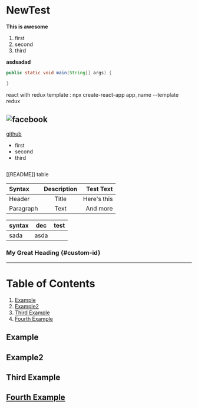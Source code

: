 # NewTest

**This is awesome**

1. first
2. second
3. third

**asdsadad**

```java
public static void main(String[] args) {

}

```

react with redux template
: npx create-react-app app_name --template redux

## ![facebook](https://facebook.com)

[github](https://github.com)

- first
- second
- third

```language

```

[[README]]
table

| Syntax    | Description |   Test Text |
| :-------- | :---------: | ----------: |
| Header    |    Title    | Here's this |
| Paragraph |    Text     |    And more |

| syntax | dec  | test |
| :----- | :--: | ---: |
| sada   | asda |      |

### My Great Heading {#custom-id}

---

# Table of Contents

1. [Example](#example)
2. [Example2](#example2)
3. [Third Example](#third-example)
4. [Fourth Example](#fourth-examplehttpwwwfourthexamplecom)

## Example

## Example2

## Third Example

## [Fourth Example](http://www.fourthexample.com)
